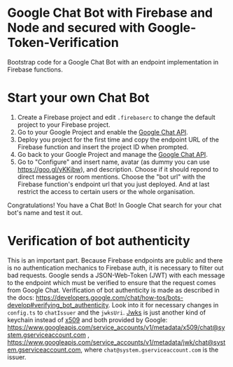 # Google Chat Bot with Firebase and Node and secured with Google-Token-Verification

Bootstrap code for a Google Chat Bot with an endpoint implementation in Firebase functions.

# Start your own Chat Bot

1. Create a Firebase project and edit `.firebaserc` to change the default project to your Firebase project.
1. Go to your Google Project and enable the [Google Chat API](https://console.cloud.google.com/marketplace/product/google/chat.googleapis.com).
1. Deploy you project for the first time and copy the endpoint URL of the Firebase function and insert the project ID when prompted.
1. Go back to your Google Project and manage the [Google Chat API](https://console.cloud.google.com/marketplace/product/google/chat.googleapis.com).
1. Go to "Configure" and insert name, avatar (as dummy you can use https://goo.gl/yKKjbw), and description. Choose if it should repond to direct messages or room mentions. Choose the "bot url" with the Firebase function's endpoint url that you just deployed. And at last restrict the access to certain users or the whole organisation.

Congratulations! You have a Chat Bot! In Google Chat search for your chat bot's name and test it out.

# Verification of bot authenticity

This is an important part. Because Firebase endpoints are public and there is no authentication mechanics to Firebase auth, it is necessary to filter
out bad requests. Google sends a JSON-Web-Token (JWT) with each message to the endpoint which must be verified to ensure that the request comes from Google
Chat. Verification of bot authenticity is made as described in the docs: https://developers.google.com/chat/how-tos/bots-develop#verifying_bot_authenticity.
Look into it for necessary changes in `config.ts` to `chatIssuer` and the `jwksUri`. [Jwks](https://auth0.com/docs/tokens/json-web-tokens/json-web-key-sets) is
just another kind of keychain instead of [x509](https://en.wikipedia.org/wiki/X.509) and both provided by
Google: https://www.googleapis.com/service_accounts/v1/metadata/x509/chat@system.gserviceaccount.com
, https://www.googleapis.com/service_accounts/v1/metadata/jwk/chat@system.gserviceaccount.com, where `chat@system.gserviceaccount.com` is the issuer.

